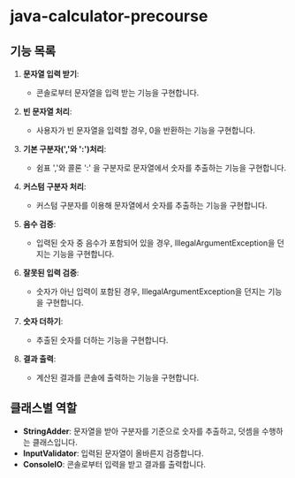 # java-calculator-precourse

## 기능 목록

1. **문자열 입력 받기**:
    - 콘솔로부터 문자열을 입력 받는 기능을 구현합니다.

2. **빈 문자열 처리**:
    - 사용자가 빈 문자열을 입력할 경우, 0을 반환하는 기능을 구현합니다.

3. **기본 구분자(','와 ':')처리**:
    - 쉼표 ','와 콜론 ':' 을 구분자로 문자열에서 숫자를 추출하는 기능을 구현합니다.

4. **커스텀 구분자 처리**:
    - 커스텀 구분자를 이용해 문자열에서 숫자를 추출하는 기능을 구현합니다.

5. **음수 검증**:
    - 입력된 숫자 중 음수가 포함되어 있을 경우, IllegalArgumentException을 던지는 기능을 구현합니다.

6. **잘못된 입력 검증**:
    - 숫자가 아닌 입력이 포함된 경우, IllegalArgumentException을 던지는 기능을 구현합니다.

7. **숫자 더하기**:
    - 추출된 숫자를 더하는 기능을 구현합니다.

8. **결과 출력**:
    - 계산된 결과를 콘솔에 출력하는 기능을 구현합니다.


## 클래스별 역할
- **StringAdder**: 문자열을 받아 구분자를 기준으로 숫자를 추출하고, 덧셈을 수행하는 클래스입니다.
- **InputValidator**: 입력된 문자열이 올바른지 검증합니다.
- **ConsoleIO**: 콘솔로부터 입력을 받고 결과를 출력합니다.